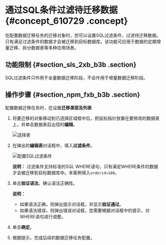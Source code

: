 # 通过SQL条件过滤待迁移数据 {#concept_610729 .concept}

在配置数据迁移任务的迁移对象时，您可以设置SQL过滤条件，过滤待迁移数据。只有满足过滤条件的数据才会被迁移到目标数据库。该功能可应用于数据的定期增量迁移、拆分数据表等多种应用场景。

## 功能限制 {#section_sls_2xb_b3b .section}

SQL过滤条件只作用于全量数据迁移阶段，不会作用于增量数据迁移阶段。

## 操作步骤 {#section_npm_fxb_b3b .section}

配置数据迁移任务时，在设置**迁移类型及列表**

1.  将要迁移的对象移动到已选择区域框中后，把鼠标指针放置在要修改的数据表上，并单击数据表后出现的**编辑**。

    ![选择表](http://static-aliyun-doc.oss-cn-hangzhou.aliyuncs.com/assets/img/17121/156091550249113_zh-CN.png)

2.  在弹出的**编辑表**对话框中，填入**过滤条件**。

    ![配置SQL过滤条件](http://static-aliyun-doc.oss-cn-hangzhou.aliyuncs.com/assets/img/17121/156091550349114_zh-CN.png)

    **说明：** 过滤条件支持标准的SQL WHERE语句，只有满足WHERE条件的数据才会被迁移到目标数据库中。本案例填入`orderid>100`。

3.  单击**验证语法**，确认语法正确性。

    **说明：** 

    -   如果语法正确，则弹出提示对话框，并显示**验证通过**。
    -   如果语法错误，则弹出错误对话框，您需要根据对话框中的提示，对WHERE语句进行调整。
4.  单击**确定**。
5.  根据提示，完成后续的数据迁移任务配置。

